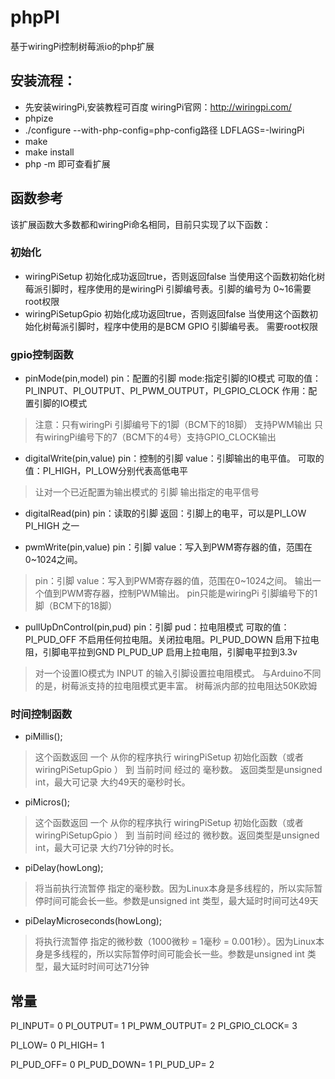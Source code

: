 # phpPI
基于wiringPi控制树莓派io的php扩展

## 安装流程：
* 先安装wiringPi,安装教程可百度 wiringPi官网：http://wiringpi.com/
* phpize
* ./configure --with-php-config=php-config路径 LDFLAGS=-lwiringPi
* make
* make install
* php -m 即可查看扩展

## 函数参考
该扩展函数大多数都和wiringPi命名相同，目前只实现了以下函数：

### 初始化
- wiringPiSetup 初始化成功返回true，否则返回false 当使用这个函数初始化树莓派引脚时，程序使用的是wiringPi 引脚编号表。引脚的编号为 0~16需要root权限
- wiringPiSetupGpio 初始化成功返回true，否则返回false 当使用这个函数初始化树莓派引脚时，程序中使用的是BCM GPIO 引脚编号表。   需要root权限


### gpio控制函数
- pinMode(pin,model)  pin：配置的引脚  mode:指定引脚的IO模式 可取的值：PI_INPUT、PI_OUTPUT、PI_PWM_OUTPUT，PI_GPIO_CLOCK 作用：配置引脚的IO模式
> 注意：只有wiringPi 引脚编号下的1脚（BCM下的18脚） 支持PWM输出 
> 只有wiringPi编号下的7（BCM下的4号）支持GPIO_CLOCK输出
- digitalWrite(pin,value) pin：控制的引脚  value：引脚输出的电平值。 可取的值：PI_HIGH，PI_LOW分别代表高低电平
> 让对一个已近配置为输出模式的 引脚  输出指定的电平信号
- digitalRead(pin)  pin：读取的引脚 返回：引脚上的电平，可以是PI_LOW PI_HIGH 之一

- pwmWrite(pin,value) pin：引脚 value：写入到PWM寄存器的值，范围在0~1024之间。
> pin：引脚 value：写入到PWM寄存器的值，范围在0~1024之间。
> 输出一个值到PWM寄存器，控制PWM输出。
> pin只能是wiringPi 引脚编号下的1脚（BCM下的18脚）
- pullUpDnControl(pin,pud)   pin：引脚 pud：拉电阻模式 可取的值：PI_PUD_OFF        不启用任何拉电阻。关闭拉电阻。PI_PUD_DOWN    启用下拉电阻，引脚电平拉到GND  PI_PUD_UP         启用上拉电阻，引脚电平拉到3.3v
> 对一个设置IO模式为 INPUT 的输入引脚设置拉电阻模式。
> 与Arduino不同的是，树莓派支持的拉电阻模式更丰富。 
> 树莓派内部的拉电阻达50K欧姆

### 时间控制函数
- piMillis();
> 这个函数返回 一个 从你的程序执行 wiringPiSetup  初始化函数（或者wiringPiSetupGpio ） 到 当前时间 经过的 毫秒数。  返回类型是unsigned int，最大可记录 大约49天的毫秒时长。

- piMicros();
> 这个函数返回 一个 从你的程序执行 wiringPiSetup  初始化函数（或者wiringPiSetupGpio ） 到 当前时间 经过的 微秒数。返回类型是unsigned int，最大可记录 大约71分钟的时长。

- piDelay(howLong);
> 将当前执行流暂停 指定的毫秒数。因为Linux本身是多线程的，所以实际暂停时间可能会长一些。参数是unsigned int 类型，最大延时时间可达49天

- piDelayMicroseconds(howLong);
> 将执行流暂停 指定的微秒数（1000微秒 = 1毫秒 = 0.001秒）。因为Linux本身是多线程的，所以实际暂停时间可能会长一些。参数是unsigned int 类型，最大延时时间可达71分钟

## 常量
PI_INPUT= 0
PI_OUTPUT= 1
PI_PWM_OUTPUT= 2
PI_GPIO_CLOCK= 3

PI_LOW= 0
PI_HIGH= 1

PI_PUD_OFF= 0
PI_PUD_DOWN= 1
PI_PUD_UP= 2